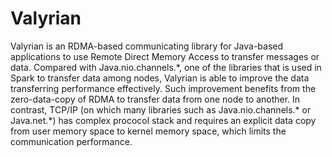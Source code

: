 Valyrian
========

Valyrian is an RDMA-based communicating library for Java-based applications to use Remote Direct Memory Access to transfer messages or data. Compared with Java.nio.channels.\*, one of the libraries that is used in Spark to transfer data among nodes, Valyrian is able to improve the data transferring performance effectively. Such improvement benefits from the zero-data-copy of RDMA to transfer data from one node to another. In contrast, TCP/IP (on which many libraries such as Java.nio.channels.\* or Java.net.\*) has complex prococol stack and requires an explicit data copy from user memory space to kernel memory space, which limits the communication performance.
